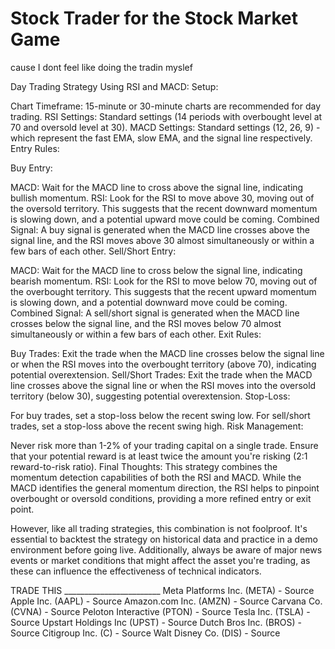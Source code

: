 # Stock Trader for the Stock Market Game

cause I dont feel like doing the tradin myslef 


Day Trading Strategy Using RSI and MACD:
Setup:

Chart Timeframe: 15-minute or 30-minute charts are recommended for day trading.
RSI Settings: Standard settings (14 periods with overbought level at 70 and oversold level at 30).
MACD Settings: Standard settings (12, 26, 9) - which represent the fast EMA, slow EMA, and the signal line respectively.
Entry Rules:

Buy Entry:

MACD: Wait for the MACD line to cross above the signal line, indicating bullish momentum.
RSI: Look for the RSI to move above 30, moving out of the oversold territory. This suggests that the recent downward momentum is slowing down, and a potential upward move could be coming.
Combined Signal: A buy signal is generated when the MACD line crosses above the signal line, and the RSI moves above 30 almost simultaneously or within a few bars of each other.
Sell/Short Entry:

MACD: Wait for the MACD line to cross below the signal line, indicating bearish momentum.
RSI: Look for the RSI to move below 70, moving out of the overbought territory. This suggests that the recent upward momentum is slowing down, and a potential downward move could be coming.
Combined Signal: A sell/short signal is generated when the MACD line crosses below the signal line, and the RSI moves below 70 almost simultaneously or within a few bars of each other.
Exit Rules:

Buy Trades: Exit the trade when the MACD line crosses below the signal line or when the RSI moves into the overbought territory (above 70), indicating potential overextension.
Sell/Short Trades: Exit the trade when the MACD line crosses above the signal line or when the RSI moves into the oversold territory (below 30), suggesting potential overextension.
Stop-Loss:

For buy trades, set a stop-loss below the recent swing low.
For sell/short trades, set a stop-loss above the recent swing high.
Risk Management:

Never risk more than 1-2% of your trading capital on a single trade.
Ensure that your potential reward is at least twice the amount you're risking (2:1 reward-to-risk ratio).
Final Thoughts:
This strategy combines the momentum detection capabilities of both the RSI and MACD. While the MACD identifies the general momentum direction, the RSI helps to pinpoint overbought or oversold conditions, providing a more refined entry or exit point.

However, like all trading strategies, this combination is not foolproof. It's essential to backtest the strategy on historical data and practice in a demo environment before going live. Additionally, always be aware of major news events or market conditions that might affect the asset you're trading, as these can influence the effectiveness of technical indicators.



TRADE THIS ________________________
Meta Platforms Inc. (META) - Source
Apple Inc. (AAPL) - Source
Amazon.com Inc. (AMZN) - Source
Carvana Co. (CVNA) - Source
Peloton Interactive (PTON) - Source
Tesla Inc. (TSLA) - Source
Upstart Holdings Inc (UPST) - Source
Dutch Bros Inc. (BROS) - Source
Citigroup Inc. (C) - Source
Walt Disney Co. (DIS) - Source
